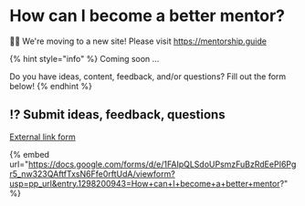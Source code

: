 # How can I become a better mentor?

👋🏽 We're moving to a new site! Please visit https://mentorship.guide

{% hint style="info" %}
Coming soon ...&#x20;

Do you have ideas, content, feedback, and/or questions? Fill out the form below!
{% endhint %}

## :interrobang: Submit ideas, feedback, questions

[External link form](https://docs.google.com/forms/d/e/1FAIpQLSdoUPsmzFuBzRdEePI6Pgr5\_nw323QAftfTxsN6Ffe0rftUdA/viewform?usp=pp\_url\&entry.1298200943=How+can+I+become+a+better+mentor?)

{% embed url="https://docs.google.com/forms/d/e/1FAIpQLSdoUPsmzFuBzRdEePI6Pgr5_nw323QAftfTxsN6Ffe0rftUdA/viewform?usp=pp_url&entry.1298200943=How+can+I+become+a+better+mentor?" %}

